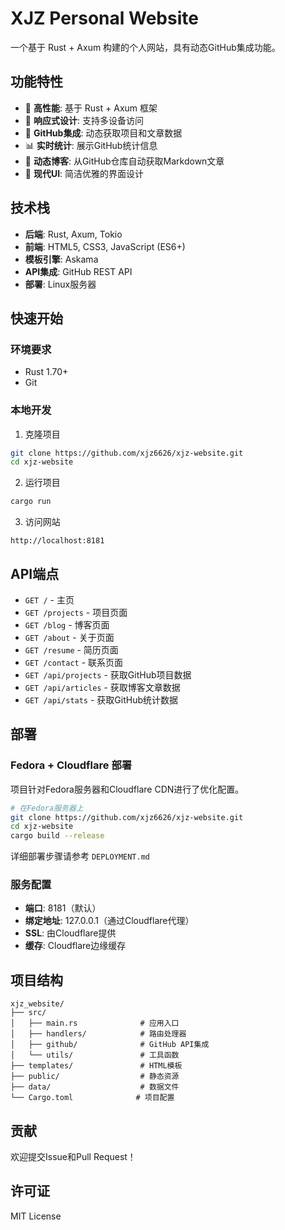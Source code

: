 # XJZ Personal Website

一个基于 Rust + Axum 构建的个人网站，具有动态GitHub集成功能。

## 功能特性

- 🚀 **高性能**: 基于 Rust + Axum 框架
- 📱 **响应式设计**: 支持多设备访问
- 🔗 **GitHub集成**: 动态获取项目和文章数据
- 📊 **实时统计**: 展示GitHub统计信息
- 📝 **动态博客**: 从GitHub仓库自动获取Markdown文章
- 🎨 **现代UI**: 简洁优雅的界面设计

## 技术栈

- **后端**: Rust, Axum, Tokio
- **前端**: HTML5, CSS3, JavaScript (ES6+)
- **模板引擎**: Askama
- **API集成**: GitHub REST API
- **部署**: Linux服务器

## 快速开始

### 环境要求

- Rust 1.70+
- Git

### 本地开发

1. 克隆项目
```bash
git clone https://github.com/xjz6626/xjz-website.git
cd xjz-website
```

2. 运行项目
```bash
cargo run
```

3. 访问网站
```
http://localhost:8181
```

## API端点

- `GET /` - 主页
- `GET /projects` - 项目页面
- `GET /blog` - 博客页面
- `GET /about` - 关于页面
- `GET /resume` - 简历页面
- `GET /contact` - 联系页面
- `GET /api/projects` - 获取GitHub项目数据
- `GET /api/articles` - 获取博客文章数据
- `GET /api/stats` - 获取GitHub统计数据

## 部署

### Fedora + Cloudflare 部署

项目针对Fedora服务器和Cloudflare CDN进行了优化配置。

```bash
# 在Fedora服务器上
git clone https://github.com/xjz6626/xjz-website.git
cd xjz-website
cargo build --release
```

详细部署步骤请参考 `DEPLOYMENT.md`

### 服务配置

- **端口**: 8181（默认）
- **绑定地址**: 127.0.0.1（通过Cloudflare代理）
- **SSL**: 由Cloudflare提供
- **缓存**: Cloudflare边缘缓存

## 项目结构

```
xjz_website/
├── src/
│   ├── main.rs              # 应用入口
│   ├── handlers/            # 路由处理器
│   ├── github/              # GitHub API集成
│   └── utils/               # 工具函数
├── templates/               # HTML模板
├── public/                  # 静态资源
├── data/                    # 数据文件
└── Cargo.toml              # 项目配置
```

## 贡献

欢迎提交Issue和Pull Request！

## 许可证

MIT License